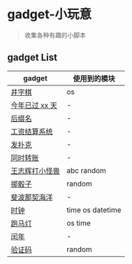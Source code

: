 # gadget-小玩意

> 收集各种有趣的小脚本

## gadget List

| gadget                                | 使用到的模块     |
| ------------------------------------- | ---------------- |
| [井字棋](./井字棋.py)                 | os               |
| [今年已过 xx 天](./今年已过xx天.py)   | -                |
| [后缀名](./后缀名.py)                 | -                |
| [工资结算系统](./工资结算系统.py)     | -                |
| [发扑克](./发扑克.py)                 | -                |
| [同时转账](./同时转账.py)             | -                |
| [王志辉打小怪兽](./王志辉打小怪兽.py) | abc random       |
| [掷骰子](./掷骰子.py)                 | random           |
| [斐波那契海洋](./斐波那契海洋.py)     | -                |
| [时钟](./时钟.py)                     | time os datetime |
| [跑马灯](./跑马灯.py)                 | os time          |
| [闰年](./闰年.py)                     | -                |
| [验证码](./验证码.py)                 | random           |

